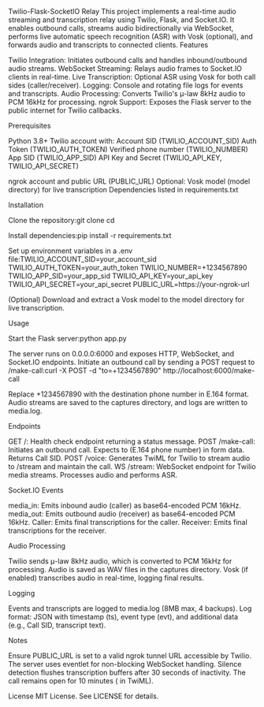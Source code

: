 Twilio-Flask-SocketIO Relay
This project implements a real-time audio streaming and transcription relay using Twilio, Flask, and Socket.IO. It enables outbound calls, streams audio bidirectionally via WebSocket, performs live automatic speech recognition (ASR) with Vosk (optional), and forwards audio and transcripts to connected clients.
Features

Twilio Integration: Initiates outbound calls and handles inbound/outbound audio streams.
WebSocket Streaming: Relays audio frames to Socket.IO clients in real-time.
Live Transcription: Optional ASR using Vosk for both call sides (caller/receiver).
Logging: Console and rotating file logs for events and transcripts.
Audio Processing: Converts Twilio's μ-law 8kHz audio to PCM 16kHz for processing.
ngrok Support: Exposes the Flask server to the public internet for Twilio callbacks.

Prerequisites

Python 3.8+
Twilio account with:
Account SID (TWILIO_ACCOUNT_SID)
Auth Token (TWILIO_AUTH_TOKEN)
Verified phone number (TWILIO_NUMBER)
App SID (TWILIO_APP_SID)
API Key and Secret (TWILIO_API_KEY, TWILIO_API_SECRET)


ngrok account and public URL (PUBLIC_URL)
Optional: Vosk model (model directory) for live transcription
Dependencies listed in requirements.txt

Installation

Clone the repository:git clone <repository-url>
cd <repository-directory>


Install dependencies:pip install -r requirements.txt


Set up environment variables in a .env file:TWILIO_ACCOUNT_SID=your_account_sid
TWILIO_AUTH_TOKEN=your_auth_token
TWILIO_NUMBER=+1234567890
TWILIO_APP_SID=your_app_sid
TWILIO_API_KEY=your_api_key
TWILIO_API_SECRET=your_api_secret
PUBLIC_URL=https://your-ngrok-url


(Optional) Download and extract a Vosk model to the model directory for live transcription.

Usage

Start the Flask server:python app.py

The server runs on 0.0.0.0:6000 and exposes HTTP, WebSocket, and Socket.IO endpoints.
Initiate an outbound call by sending a POST request to /make-call:curl -X POST -d "to=+1234567890" http://localhost:6000/make-call

Replace +1234567890 with the destination phone number in E.164 format.
Audio streams are saved to the captures directory, and logs are written to media.log.

Endpoints

GET /: Health check endpoint returning a status message.
POST /make-call: Initiates an outbound call. Expects to (E.164 phone number) in form data. Returns Call SID.
POST /voice: Generates TwiML for Twilio to stream audio to /stream and maintain the call.
WS /stream: WebSocket endpoint for Twilio media streams. Processes audio and performs ASR.

Socket.IO Events

media_in: Emits inbound audio (caller) as base64-encoded PCM 16kHz.
media_out: Emits outbound audio (receiver) as base64-encoded PCM 16kHz.
Caller: Emits final transcriptions for the caller.
Receiver: Emits final transcriptions for the receiver.

Audio Processing

Twilio sends μ-law 8kHz audio, which is converted to PCM 16kHz for processing.
Audio is saved as WAV files in the captures directory.
Vosk (if enabled) transcribes audio in real-time, logging final results.

Logging

Events and transcripts are logged to media.log (8MB max, 4 backups).
Log format: JSON with timestamp (ts), event type (evt), and additional data (e.g., Call SID, transcript text).

Notes

Ensure PUBLIC_URL is set to a valid ngrok tunnel URL accessible by Twilio.
The server uses eventlet for non-blocking WebSocket handling.
Silence detection flushes transcription buffers after 30 seconds of inactivity.
The call remains open for 10 minutes (<Pause length="600"/> in TwiML).

License
MIT License. See LICENSE for details.
